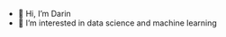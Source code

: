 - 👋 Hi, I’m Darin
- 👀 I’m interested in data science and machine learning
<!---
- 🌱 I’m currently learning ...
- 💞️ I’m looking to collaborate on ...
- 📫 How to reach me ...
--->
<!---
dtb-dataiku/dtb-dataiku is a ✨ special ✨ repository because its `README.md` (this file) appears on your GitHub profile.
You can click the Preview link to take a look at your changes.
--->
